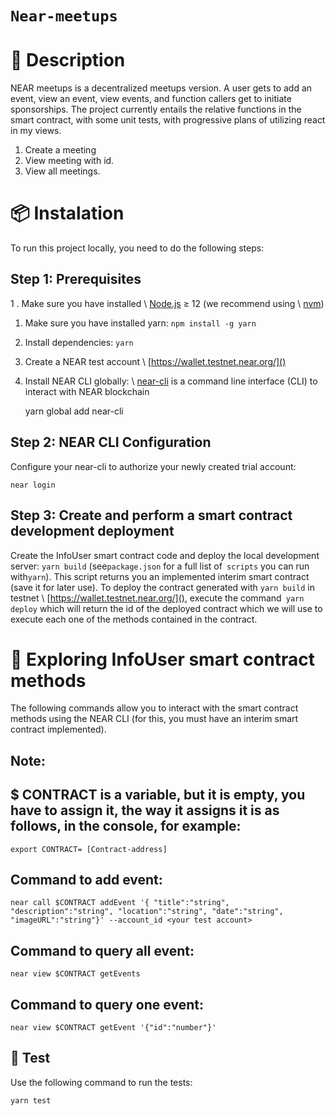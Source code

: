 # `Near-meetups`

📄 Description
==================

NEAR meetups is a decentralized meetups version. A user gets to add an event, view an event, view events, and function callers get to initiate sponsorships. The project currently entails the relative functions in the smart contract, with some unit tests, with progressive plans of utilizing react in my views.




1. Create a meeting
2. View meeting with id.
3. View all meetings.

📦 Instalation
================

To run this project locally, you need to do the following steps:

Step 1: Prerequisites
---- 

1 . Make sure you have installed \ [Node.js]() ≥ 12 (we recommend using \ [nvm]())
1. Make sure you have installed yarn: `npm install -g yarn`
2. Install dependencies: `yarn`
3. Create a NEAR test account \ [https://wallet.testnet.near.org/]()
4. Install NEAR CLI globally: \ [near-cli]() is a command line interface (CLI) to interact with NEAR blockchain

	yarn global add near-cli

Step 2: NEAR CLI Configuration
---- 

Configure your near-cli to authorize your newly created trial account:

	near login

Step 3: Create and perform a smart contract development deployment
---- 

Create the InfoUser smart contract code and deploy the local development server: `yarn build` (see`package.json` for a full list of` scripts` you can run with`yarn`). This script returns you an implemented interim smart contract (save it for later use). To deploy the contract generated with `yarn build` in testnet \ [https://wallet.testnet.near.org/](), execute the command` yarn deploy` which will return the id of the deployed contract which we will use to execute each one of the methods contained in the contract.

📑 Exploring InfoUser smart contract methods
==================

The following commands allow you to interact with the smart contract methods using the NEAR CLI (for this, you must have an interim smart contract implemented).

Note: 
---- 
$ CONTRACT is a variable, but it is empty, you have to assign it, the way it assigns it is as follows, in the console, for example:
---- 
    export CONTRACT= [Contract-address]

Command to add event: 
---- 
	near call $CONTRACT addEvent '{ "title":"string", "description":"string", "location":"string", "date":"string", "imageURL":"string"}' --account_id <your test account>

Command to query all event:
---- 
	near view $CONTRACT getEvents

Command to query one event:
---- 
	near view $CONTRACT getEvent '{"id":"number"}' 


🤖 Test
---- 
Use the following command to run the tests:

	yarn test
